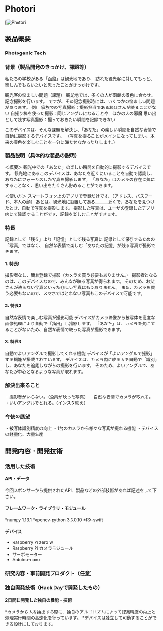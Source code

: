 # Photori

[![Photori](https://youtu.be/CQaESGy9XAU)

## 製品概要
### Photogenic Tech

### 背景（製品開発のきっかけ、課題等）
私たちの学校がある「函館」は観光地であり、
訪れた観光客に対してもっと、楽しんでもらいたいと思ったことがきっかけです。

観光客の悩ましい問題（課題）
観光地では、多くの人が函館の景色に合わせ、記念撮影を行います。
ですが、その記念撮影時には、いくつかの悩ましい問題があります。
例）
家族での写真撮影：撮影担当であるお父さんが映ることがない
自撮り棒を使った撮影：同じアングルになることや、ほかの人の邪魔
思い出として残す写真撮影：撮っておきたい瞬間を記録できない

このデバイスは、そんな課題を解決し、「あなた」の楽しい瞬間を自然な表情で自動に撮影するデバイスです。
（写真を撮ることがメインになってしまい、本来の景色を楽しむことを十分に満たせなかったりします。）

### 製品説明（具体的な製品の説明）
＜概要＞
観光中での「あなた」の楽しい瞬間を自動的に撮影するデバイスです。
観光地にあるこのデバイスは、あなたを近くにいることを自動で認識し、あなたにフォーカスした写真を撮影します。
「あなた」はカメラの存在に気にすることなく、思い出をたくさん貯めることができます。

＜使い方＞
スマートフォン上のアプリで登録だけです。（アドレス、パスワード、本人の顔）
あとは、観光地に設置してある＿＿＿近くで、あなたを見つけたとき、自動で写真を撮影します。
撮影した写真は、ユーザの登録したアプリ内にて確認することができ、記録を楽しむことができます。

### 特長
記録として「残る」より「記憶」として残る写真に
記録として保存するための「写真」ではなく、
自然な表情で楽しむ「あなたの記憶」が残る写真が撮影できます。

#### 1. 特長1
撮影者なし、簡単登録で撮影（カメラを買う必要もありません。）
撮影者となるのは、このデバイスなので、みんなが映る写真が得られます。
そのため、お父さんが映らない写真といった悲しい写真はもうありません。
また、カメラを買う必要もないので、スマホではとれない写真もこのデバイスで可能です。

#### 2. 特長2
自然な表情で楽しむ写真が撮影可能
デバイスがカメラ映像から被写体を高度な画像処理により自動で「抽出」し撮影します。
「あなた」は、カメラを気にすることがないため、自然な表情で映った写真が撮影できます。

#### 3. 特長3
自動でよいアングルで撮影してくれる機能
デバイスが「よいアングルで撮影」する機能が搭載されています。
デバイスは、カメラ内に映る人を自動で「識別」し、あなたを追尾しながらの撮影を行います。
そのため、よいアングルで、あなたが中心となるような写真が取れます。

### 解決出来ること
・撮影者がいらない。（全員が映った写真）
・自然な表情でカメラが取れる。
・いいアングルでとれる。（インスタ映え）


### 今後の展望
・被写体識別精度の向上
・1台のカメラから様々な写真が撮れる機能
・デバイスの軽量化、大量生産


## 開発内容・開発技術
### 活用した技術
#### API・データ
今回スポンサーから提供されたAPI、製品などの外部技術があれば記述をして下さい。


#### フレームワーク・ライブラリ・モジュール
*numpy 1.13.1
*opencv-python 3.3.0.10
*RX-swift

#### デバイス
* Raspberry Pi zero w
* Raspberry Pi カメラモジュール
* サーボモーター
* Arduino-nano
### 研究内容・事前開発プロダクト（任意）


### 独自開発技術（Hack Dayで開発したもの）
#### 2日間に開発した独自の機能・技術
*カメラから人を抽出する際に、独自のアルゴリズムによって認識精度の向上と処理実行時間の高速化を行っています。
*デバイスは独立して可動することができる設計にしております。
